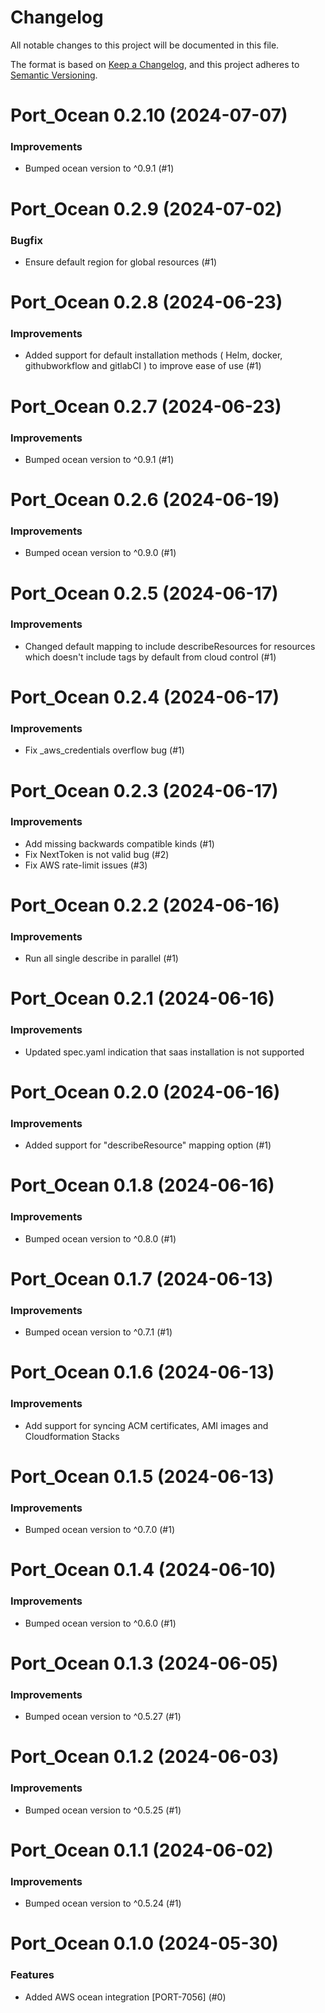 # Changelog

All notable changes to this project will be documented in this file.

The format is based on [Keep a Changelog](https://keepachangelog.com/en/1.0.0/),
and this project adheres to [Semantic Versioning](https://semver.org/spec/v2.0.0.html).

<!-- towncrier release notes start -->

# Port_Ocean 0.2.10 (2024-07-07)

### Improvements

- Bumped ocean version to ^0.9.1 (#1)


# Port_Ocean 0.2.9 (2024-07-02)

### Bugfix

- Ensure default region for global resources (#1)


# Port_Ocean 0.2.8 (2024-06-23)

### Improvements

- Added support for default installation methods ( Helm, docker, githubworkflow and gitlabCI ) to improve ease of use (#1)


# Port_Ocean 0.2.7 (2024-06-23)

### Improvements

- Bumped ocean version to ^0.9.1 (#1)


# Port_Ocean 0.2.6 (2024-06-19)

### Improvements

- Bumped ocean version to ^0.9.0 (#1)


# Port_Ocean 0.2.5 (2024-06-17)

### Improvements

- Changed default mapping to include describeResources for resources which doesn't include tags by default from cloud control (#1)

# Port_Ocean 0.2.4 (2024-06-17)

### Improvements

- Fix _aws_credentials overflow bug (#1)

# Port_Ocean 0.2.3 (2024-06-17)

### Improvements

- Add missing backwards compatible kinds (#1)
- Fix NextToken is not valid bug (#2)
- Fix AWS rate-limit issues (#3)


# Port_Ocean 0.2.2 (2024-06-16)

### Improvements

- Run all single describe in parallel (#1)

# Port_Ocean 0.2.1 (2024-06-16)

### Improvements

- Updated spec.yaml indication that saas installation is not supported


# Port_Ocean 0.2.0 (2024-06-16)

### Improvements

- Added support for "describeResource" mapping option (#1)


# Port_Ocean 0.1.8 (2024-06-16)

### Improvements

- Bumped ocean version to ^0.8.0 (#1)



# Port_Ocean 0.1.7 (2024-06-13)

### Improvements

- Bumped ocean version to ^0.7.1 (#1)


# Port_Ocean 0.1.6 (2024-06-13)

### Improvements

- Add support for syncing ACM certificates, AMI images and Cloudformation Stacks


# Port_Ocean 0.1.5 (2024-06-13)

### Improvements

- Bumped ocean version to ^0.7.0 (#1)


# Port_Ocean 0.1.4 (2024-06-10)

### Improvements

- Bumped ocean version to ^0.6.0 (#1)


# Port_Ocean 0.1.3 (2024-06-05)

### Improvements

- Bumped ocean version to ^0.5.27 (#1)


# Port_Ocean 0.1.2 (2024-06-03)

### Improvements

- Bumped ocean version to ^0.5.25 (#1)


# Port_Ocean 0.1.1 (2024-06-02)

### Improvements

- Bumped ocean version to ^0.5.24 (#1)


# Port_Ocean 0.1.0 (2024-05-30)

### Features

- Added AWS ocean integration [PORT-7056] (#0)
